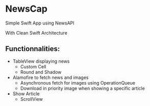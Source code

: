 # NewsCap

Simple Swift App using NewsAPI

With Clean Swift Architecture

## Functionnalities:
- TableView displaying news
  - Custom Cell
  - Round and Shadow
- Alamofire to fetch news and images
  - Asynchronous fetch for images using OperationQueue
  - Download in priority image when showing a specific article
- Show Article
  - ScrollView
